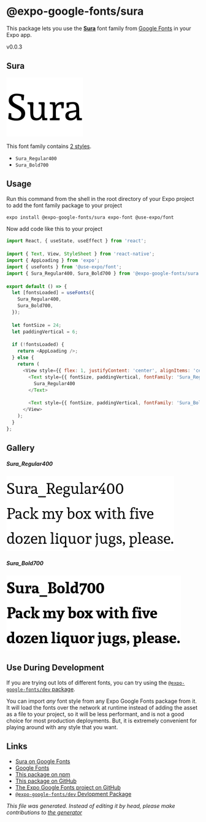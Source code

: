 # @expo-google-fonts/sura

This package lets you use the [**Sura**](https://fonts.google.com/specimen/Sura) font family from [Google Fonts](https://fonts.google.com/) in your Expo app.

v0.0.3

## Sura

![Sura](./font-family.png)

This font family contains [2 styles](#gallery).

- `Sura_Regular400`
- `Sura_Bold700`

## Usage

Run this command from the shell in the root directory of your Expo project to add the font family package to your project
```sh
expo install @expo-google-fonts/sura expo-font @use-expo/font
```

Now add code like this to your project
```js
import React, { useState, useEffect } from 'react';

import { Text, View, StyleSheet } from 'react-native';
import { AppLoading } from 'expo';
import { useFonts } from '@use-expo/font';
import { Sura_Regular400, Sura_Bold700 } from '@expo-google-fonts/sura';

export default () => {
  let [fontsLoaded] = useFonts({
    Sura_Regular400,
    Sura_Bold700,
  });

  let fontSize = 24;
  let paddingVertical = 6;

  if (!fontsLoaded) {
    return <AppLoading />;
  } else {
    return (
      <View style={{ flex: 1, justifyContent: 'center', alignItems: 'center' }}>
        <Text style={{ fontSize, paddingVertical, fontFamily: 'Sura_Regular400' }}>
          Sura_Regular400
        </Text>

        <Text style={{ fontSize, paddingVertical, fontFamily: 'Sura_Bold700' }}>Sura_Bold700</Text>
      </View>
    );
  }
};

```

## Gallery

##### Sura_Regular400
![Sura_Regular400](./701cc1c8fa22221123e6045f90d0db8d42edadf3b831862ce801b57bb14ac1b1.ttf.png)

##### Sura_Bold700
![Sura_Bold700](./a88482ddb9067b01125775fc0f780c4b615bc72ad86cbec920ee03b2756d8d90.ttf.png)


## Use During Development

If you are trying out lots of different fonts, you can try using the [`@expo-google-fonts/dev` package](https://www.npmjs.com/package/@expo-google-fonts/dev).

You can import *any* font style from any Expo Google Fonts package from it. It will load the fonts
over the network at runtime instead of adding the asset as a file to your project, so it will be 
less performant, and is not a good choice for most production deployments. But, it is extremely convenient
for playing around with any style that you want.

## Links

- [Sura on Google Fonts](https://fonts.google.com/specimen/Sura)
- [Google Fonts](https://fonts.google.com/)
- [This package on npm](https://www.npmjs.com/package/@expo-google-fonts/sura)
- [This package on GitHub](https://github.com/expo/google-fonts/tree/master/font-packages/sura)
- [The Expo Google Fonts project on GitHub](https://github.com/expo/google-fonts)
- [`@expo-google-fonts/dev` Devlopment Package](https://github.com/expo/google-fonts/tree/master/font-packages/dev)


*This file was generated. Instead of editing it by head, please make contributions to [the generator](https://github.com/expo/google-fonts/tree/master/packages/generator)*

